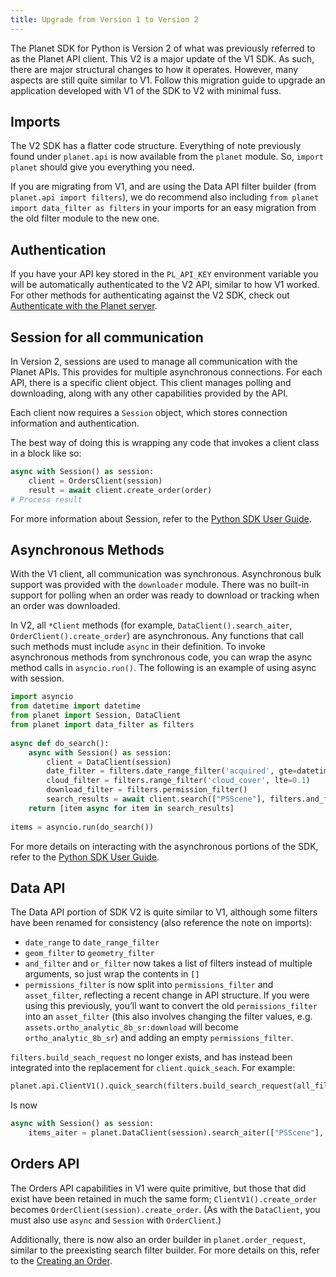 ```yaml
---
title: Upgrade from Version 1 to Version 2
---
```


The Planet SDK for Python is Version 2 of what was previously referred to as the Planet API client. This V2 is a major update of the V1 SDK. As such, there are major structural changes to how it operates. However, many aspects are still quite similar to V1. Follow this migration guide to upgrade an application developed with V1 of the SDK to V2 with minimal fuss.

## Imports

The V2 SDK has a flatter code structure. Everything of note previously found under `planet.api` is now available from the `planet` module. So, `import planet` should give you everything you need.

If you are migrating from V1, and are using the Data API filter builder (from `planet.api import filters`), we do recommend also including `from planet import data_filter as filters` in your imports for an easy migration from the old filter module to the new one.

## Authentication

If you have your API key stored in the `PL_API_KEY` environment variable you will be automatically authenticated to the V2 API, similar to how V1 worked. For other methods for authenticating against the V2 SDK, check out [Authenticate with the Planet server](quick-start-guide/#authenticate-with-the-planet-server).

## Session for all communication

In Version 2, sessions are used to manage all communication with the Planet APIs. This provides for multiple asynchronous connections. For each API, there is a specific client object. This client manages polling and downloading, along with any other capabilities provided by the API.

Each client now requires a `Session` object, which stores connection information and authentication.

The best way of doing this is wrapping any code that invokes a client class in a block like so:

```python
async with Session() as session:
    client = OrdersClient(session)
    result = await client.create_order(order)
# Process result
```

For more information about Session, refer to the [Python SDK User Guide](../../python/sdk-guide/#session).

## Asynchronous Methods

With the V1 client, all communication was synchronous. Asynchronous bulk support was provided with the `downloader` module. There was no built-in support for polling when an order was ready to download or tracking when an order was downloaded.

In V2, all `*Client` methods (for example, `DataClient().search_aiter`, `OrderClient().create_order`) are asynchronous. Any functions that call such methods must include `async` in their definition. To invoke asynchronous methods from synchronous code, you can wrap the async method calls in `asyncio.run()`. The following is an example of using async with session.

```python
import asyncio
from datetime import datetime
from planet import Session, DataClient
from planet import data_filter as filters
 
async def do_search():
    async with Session() as session:
        client = DataClient(session)
        date_filter = filters.date_range_filter('acquired', gte=datetime.fromisoformat("2022-11-18"), lte=datetime.fromisoformat("2022-11-21"))
        cloud_filter = filters.range_filter('cloud_cover', lte=0.1)
        download_filter = filters.permission_filter()
        search_results = await client.search(["PSScene"], filters.and_filter([date_filter, cloud_filter, download_filter]))
    return [item async for item in search_results]
 
items = asyncio.run(do_search())
```

For more details on interacting with the asynchronous portions of the SDK, refer to the [Python SDK User Guide](../../python/sdk-guide/#session).

## Data API
The Data API portion of SDK V2 is quite similar to V1, although some filters have been renamed for consistency (also reference the note on imports):

* `date_range` to `date_range_filter`
* `geom_filter` to `geometry_filter`
* `and_filter` and `or_filter` now takes a list of filters instead of multiple arguments, so just wrap the contents in `[]` 
* `permissions_filter` is now split into `permissions_filter` and `asset_filter`, reflecting a recent change in API structure. If you were using this previously, you’ll want to convert the old `permissions_filter` into an `asset_filter` (this also involves changing the filter values, e.g. `assets.ortho_analytic_8b_sr:download` will become `ortho_analytic_8b_sr`) and adding an empty `permissions_filter`.

`filters.build_seach_request` no longer exists, and has instead been integrated into the replacement for `client.quick_seach`. For example:

```python
planet.api.ClientV1().quick_search(filters.build_search_request(all_filters, ["PSScene"]))
```

Is now

```python
async with Session() as session: 
    items_aiter = planet.DataClient(session).search_aiter(["PSScene"], all_filters)
```

## Orders API

The Orders API capabilities in V1 were quite primitive, but those that did exist have been retained in much the same form; `ClientV1().create_order` becomes `OrderClient(session).create_order`. (As with the `DataClient`, you must also use `async` and `Session` with `OrderClient`.)

Additionally, there is now also an order builder in `planet.order_request`, similar to the preexisting search filter builder. For more details on this, refer to the [Creating an Order](../../python/sdk-guide/#creating-an-order).
